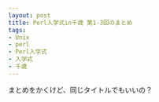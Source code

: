 ```yaml
---
layout: post
title: Perl入学式in千歳 第1-3回のまとめ
tags:
- Unix
- perl
- Perl入学式
- 入学式
- 千歳
---
```



まとめをかくけど、同じタイトルでもいいの？
